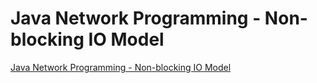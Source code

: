 # Java Network Programming - Non-blocking IO Model
[Java Network Programming - Non-blocking IO Model](https://aiwithcloud.com/2022/09/15/java_network_programming___non_blocking_io_model/)